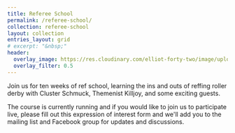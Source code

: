 ```yaml
---
title: Referee School
permalink: /referee-school/
collection: referee-school
layout: collection
entries_layout: grid
# excerpt: "&nbsp;"
header:
  overlay_image: https://res.cloudinary.com/elliot-forty-two/image/upload/f_auto,q_auto,c_scale,w_1280/v1589199104/P4160801_t1qyon.jpg
  overlay_filter: 0.5
---
```

Join us for ten weeks of ref school, learning the ins and outs of reffing roller derby with Cluster Schmuck, Themenist Killjoy, and some exciting guests.

The course is currently running and if you would like to join us to participate live, please fill out this expression of interest form and we'll add you to the mailing list and Facebook group for updates and discussions.
